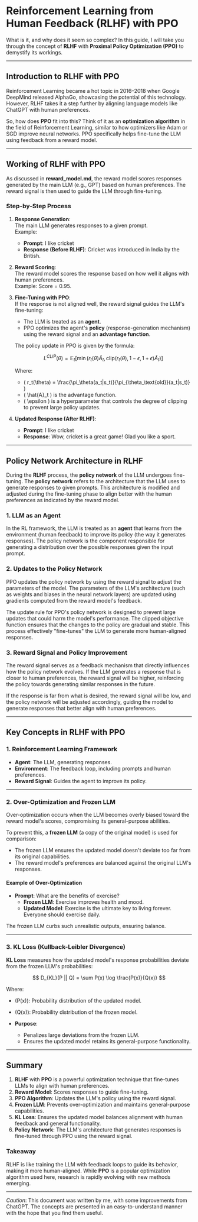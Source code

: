 # **Reinforcement Learning from Human Feedback (RLHF) with PPO**

What is it, and why does it seem so complex? In this guide, I will take you through the concept of **RLHF** with **Proximal Policy Optimization (PPO)** to demystify its workings.

---

## **Introduction to RLHF with PPO**

Reinforcement Learning became a hot topic in 2016–2018 when Google DeepMind released AlphaGo, showcasing the potential of this technology. However, RLHF takes it a step further by aligning language models like ChatGPT with human preferences.

So, how does **PPO** fit into this? Think of it as an **optimization algorithm** in the field of Reinforcement Learning, similar to how optimizers like Adam or SGD improve neural networks. PPO specifically helps fine-tune the LLM using feedback from a reward model.

---

## **Working of RLHF with PPO**

As discussed in **reward_model.md**, the reward model scores responses generated by the main LLM (e.g., GPT) based on human preferences. The reward signal is then used to guide the LLM through fine-tuning.

### **Step-by-Step Process**

1. **Response Generation**:  
   The main LLM generates responses to a given prompt.  
   Example:
   - **Prompt**: I like cricket  
   - **Response (Before RLHF)**: Cricket was introduced in India by the British.

2. **Reward Scoring**:  
   The reward model scores the response based on how well it aligns with human preferences.  
   Example: Score = 0.95.

3. **Fine-Tuning with PPO**:  
   If the response is not aligned well, the reward signal guides the LLM's fine-tuning:
   - The LLM is treated as an **agent**.
   - PPO optimizes the agent's **policy** (response-generation mechanism) using the reward signal and an **advantage function**.

   The policy update in PPO is given by the formula:

   $$ 
   L^{CLIP}(\theta) = \mathbb{E}_t \left[ \min \left( r_t(\theta) \hat{A}_t, \text{clip}(r_t(\theta), 1-\epsilon, 1+\epsilon) \hat{A}_t \right) \right] 
   $$

   Where:
   - \( r_t(\theta) = \frac{\pi_\theta(a_t|s_t)}{\pi_{\theta_\text{old}}(a_t|s_t)} \)
   - \( \hat{A}_t \) is the advantage function.
   - \( \epsilon \) is a hyperparameter that controls the degree of clipping to prevent large policy updates.

4. **Updated Response (After RLHF)**:  
   - **Prompt**: I like cricket  
   - **Response**: Wow, cricket is a great game! Glad you like a sport.

---

## **Policy Network Architecture in RLHF**

During the **RLHF** process, the **policy network** of the LLM undergoes fine-tuning. The **policy network** refers to the architecture that the LLM uses to generate responses to given prompts. This architecture is modified and adjusted during the fine-tuning phase to align better with the human preferences as indicated by the reward model.

### **1. LLM as an Agent**

In the RL framework, the LLM is treated as an **agent** that learns from the environment (human feedback) to improve its policy (the way it generates responses). The policy network is the component responsible for generating a distribution over the possible responses given the input prompt.

### **2. Updates to the Policy Network**

PPO updates the policy network by using the reward signal to adjust the parameters of the model. The parameters of the LLM's architecture (such as weights and biases in the neural network layers) are updated using gradients computed from the reward model's feedback.

   The update rule for PPO's policy network is designed to prevent large updates that could harm the model's performance. The clipped objective function ensures that the changes to the policy are gradual and stable. This process effectively "fine-tunes" the LLM to generate more human-aligned responses.

### **3. Reward Signal and Policy Improvement**

The reward signal serves as a feedback mechanism that directly influences how the policy network evolves. If the LLM generates a response that is closer to human preferences, the reward signal will be higher, reinforcing the policy towards generating similar responses in the future.

If the response is far from what is desired, the reward signal will be low, and the policy network will be adjusted accordingly, guiding the model to generate responses that better align with human preferences.

---

## **Key Concepts in RLHF with PPO**

### **1. Reinforcement Learning Framework**

- **Agent**: The LLM, generating responses.
- **Environment**: The feedback loop, including prompts and human preferences.
- **Reward Signal**: Guides the agent to improve its policy.

---

### **2. Over-Optimization and Frozen LLM**

Over-optimization occurs when the LLM becomes overly biased toward the reward model's scores, compromising its general-purpose abilities. 

To prevent this, a **frozen LLM** (a copy of the original model) is used for comparison:
- The frozen LLM ensures the updated model doesn't deviate too far from its original capabilities.
- The reward model's preferences are balanced against the original LLM's responses.

#### **Example of Over-Optimization**

- **Prompt**: What are the benefits of exercise?  
  - **Frozen LLM**: Exercise improves health and mood.  
  - **Updated Model**: Exercise is the ultimate key to living forever. Everyone should exercise daily.

The frozen LLM curbs such unrealistic outputs, ensuring balance.

---

### **3. KL Loss (Kullback-Leibler Divergence)**

**KL Loss** measures how the updated model's response probabilities deviate from the frozen LLM's probabilities:

$$
D_{KL}(P || Q) = \sum P(x) \log \frac{P(x)}{Q(x)}
$$

Where:
- \(P(x)\): Probability distribution of the updated model.
- \(Q(x)\): Probability distribution of the frozen model.

- **Purpose**:  
  - Penalizes large deviations from the frozen LLM.  
  - Ensures the updated model retains its general-purpose functionality.  

---

## **Summary**

1. **RLHF** with **PPO** is a powerful optimization technique that fine-tunes LLMs to align with human preferences.
2. **Reward Model**: Scores responses to guide fine-tuning.  
3. **PPO Algorithm**: Updates the LLM's policy using the reward signal.  
4. **Frozen LLM**: Prevents over-optimization and maintains general-purpose capabilities.  
5. **KL Loss**: Ensures the updated model balances alignment with human feedback and general functionality.
6. **Policy Network**: The LLM's architecture that generates responses is fine-tuned through PPO using the reward signal.

### **Takeaway**

RLHF is like training the LLM with feedback loops to guide its behavior, making it more human-aligned. While **PPO** is a popular optimization algorithm used here, research is rapidly evolving with new methods emerging.

---

_Caution_: This document was written by me, with some improvements from ChatGPT. The concepts are presented in an easy-to-understand manner with the hope that you find them useful.
